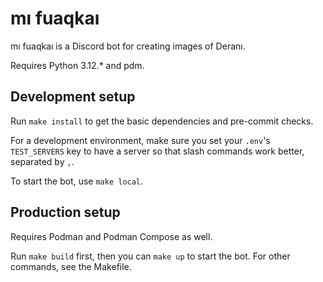 # mı fuaqkaı

mı fuaqkaı is a Discord bot for creating images of Deranı.

Requires Python 3.12.* and pdm.

## Development setup

Run `make install` to get the basic dependencies and pre-commit checks.

For a development environment, make sure you set your `.env`'s `TEST_SERVERS` key to have a server so that slash commands work better, separated by `,`.

To start the bot, use `make local`.

## Production setup

Requires Podman and Podman Compose as well.

Run `make build` first, then you can `make up` to start the bot. For other commands, see the Makefile.
